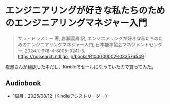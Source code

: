 # エンジニアリングが好きな私たちのためのエンジニアリングマネジャー入門
> サラ・ドラスナー 著, 岩瀬義昌 訳, エンジニアリングが好きな私たちのためのエンジニアリングマネジャー入門, 日本能率協会マネジメントセンター, 2024.7. 978-4-8005-9241-5. https://ndlsearch.ndl.go.jp/books/R100000002-I033576549

岩瀬さんが翻訳した本だし、Kindleでセールになっていたので買ってみた。

## Audiobook
- 1周目：2025/08/12（Kindleアシストリーダー）
